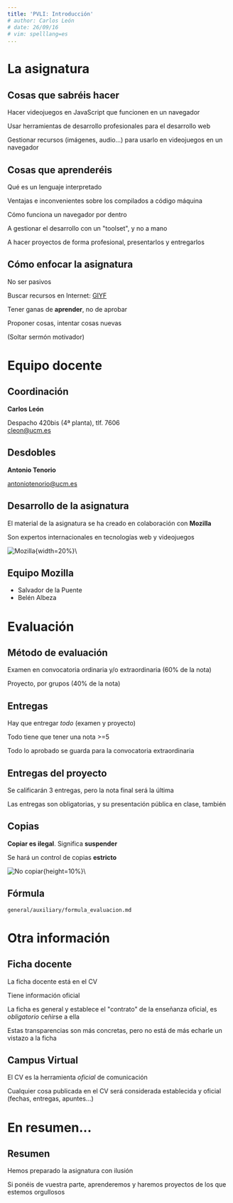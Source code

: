 ```yaml
---
title: 'PVLI: Introducción'
# author: Carlos León
# date: 26/09/16
# vim: spelllang=es 
... 
```



# La asignatura


## Cosas que sabréis hacer

Hacer videojuegos en JavaScript que funcionen en un navegador

Usar herramientas de desarrollo profesionales para el desarrollo web

Gestionar recursos (imágenes, audio...) para usarlo en videojuegos en un
navegador


## Cosas que aprenderéis

Qué es un lenguaje interpretado

Ventajas e inconvenientes sobre los compilados a código máquina

Cómo funciona un navegador por dentro

A gestionar el desarrollo con un "toolset", y no a mano

A hacer proyectos de forma profesional, presentarlos y entregarlos


## Cómo enfocar la asignatura

No ser pasivos

Buscar recursos en Internet: [GIYF](https://es.wikipedia.org/wiki/GIYF)

Tener ganas de **aprender**, no de aprobar

Proponer cosas, intentar cosas nuevas

<p class="fragment">(Soltar sermón motivador)</p>


# Equipo docente

## Coordinación

**Carlos León**

Despacho 420bis (4ª planta), tlf. 7606 \
<cleon@ucm.es>

## Desdobles

**Antonio Tenorio**

<antoniotenorio@ucm.es>


## Desarrollo de la asignatura

El material de la asignatura se ha creado en colaboración con **Mozilla**

Son expertos internacionales en tecnologías web y videojuegos

![Mozilla](https://upload.wikimedia.org/wikipedia/commons/thumb/5/5c/Mozilla_dinosaur_head_logo.png/1280px-Mozilla_dinosaur_head_logo.png){width=20%}\


## Equipo Mozilla

- Salvador de la Puente
- Belén Albeza


# Evaluación

## Método de evaluación

Examen en convocatoria ordinaria y/o extraordinaria (60% de la nota)

Proyecto, por grupos (40% de la nota)


## Entregas

Hay que entregar *todo* (examen y proyecto)

Todo tiene que tener una nota >=5

Todo lo aprobado se guarda para la convocatoria extraordinaria


## Entregas del proyecto

Se calificarán 3 entregas, pero la nota final será la última

Las entregas son obligatorias, y su presentación pública en clase, también



## Copias

**Copiar es ilegal**. Significa **suspender**

Se hará un control de copias **estricto**

![No copiar](https://upload.wikimedia.org/wikipedia/commons/0/09/NO_COPY.svg){height=10%}\


## Fórmula

```include
general/auxiliary/formula_evaluacion.md
```


# Otra información


## Ficha docente

La ficha docente está en el CV

Tiene información oficial

La ficha es general y establece el "contrato" de la enseñanza oficial, es
*obligatorio* ceñirse a ella

Estas transparencias son más concretas, pero no está de más echarle un vistazo
a la ficha


## Campus Virtual

El CV es la herramienta *oficial* de comunicación

Cualquier cosa publicada en el CV será considerada establecida y oficial
(fechas, entregas, apuntes...)


<!-- ## Planificación -->

<!-- El curso está planificado sesión a sesión -->

<!-- La planificación está disponible en el [CV](../general/planificacion.html) -->

<!-- Obviamente, puede cambiar. Os informaremos de los cambios -->


# En resumen...

## Resumen

Hemos preparado la asignatura con ilusión

Si ponéis de vuestra parte, aprenderemos y haremos proyectos de los que estemos
orgullosos
